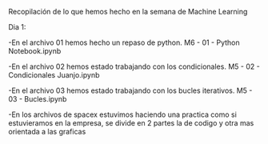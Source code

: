 Recopilación de lo que hemos hecho en la semana de Machine Learning

Dia 1:

-En el archivo 01 hemos hecho un repaso de python.  M6 - 01 - Python Notebook.ipynb

-En el archivo 02 hemos estado trabajando con los condicionales. M5 - 02 - Condicionales Juanjo.ipynb

-En el archivo 03 hemos estado trabajando con los bucles iterativos. M5 - 03 - Bucles.ipynb

-En los archivos de spacex estuvimos haciendo una practica como si estuvieramos en la empresa,
se divide en 2 partes la de codigo y otra mas orientada a las graficas

